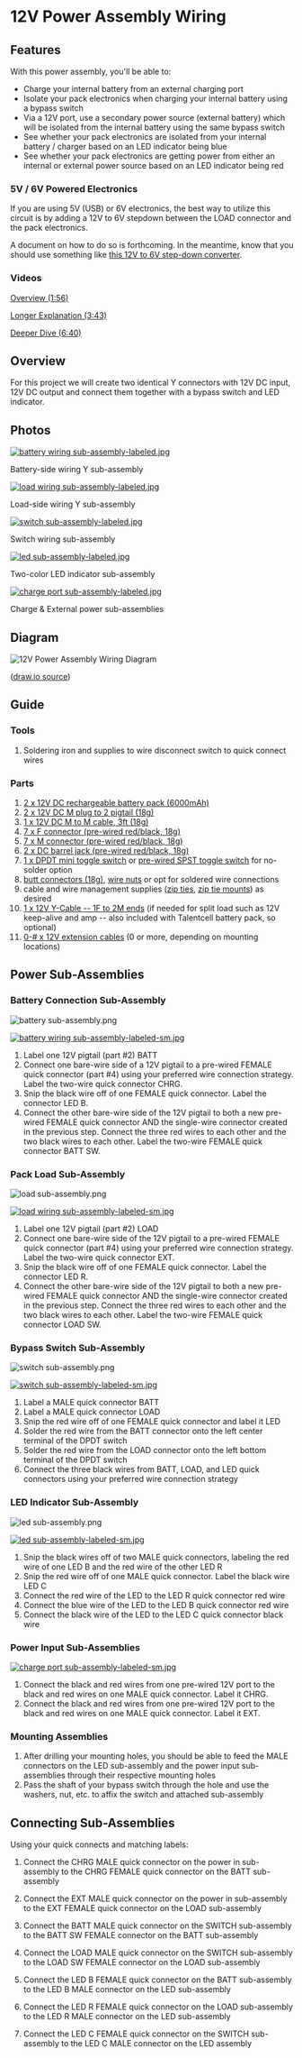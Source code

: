 # 12V Power Assembly Wiring

## Features

With this power assembly, you'll be able to:

- Charge your internal battery from an external charging port
- Isolate your pack electronics when charging your internal battery using a bypass switch
- Via a 12V port, use a secondary power source (external battery) which will be isolated from the 
  internal battery using the same bypass switch
- See whether your pack electronics are isolated from your internal battery / charger based on
  an LED indicator being blue
- See whether your pack electronics are getting power from either an internal or external power
  source based on an LED indicator being red

### 5V / 6V Powered Electronics

If you are using 5V (USB) or 6V electronics, the best way to utilize this circuit is by adding a 
12V to 6V stepdown between the LOAD connector and the pack electronics.

A document on how to do so is forthcoming.  In the meantime, know that you should use something 
like [this 12V to 6V step-down converter](https://amz.run/9anl).

### Videos

[Overview (1:56)](https://youtu.be/uO9-Ru0Y7kw)

[Longer Explanation (3:43)](https://youtu.be/x2D-j18WvII)

[Deeper Dive (6:40)](https://youtu.be/GxCZtZ-E1Ig)

## Overview

For this project we will create two identical
Y connectors with 12V DC input, 12V DC output and
connect them together with a bypass switch and LED indicator.

## Photos

[![battery wiring sub-assembly-labeled.jpg](photos/battery%20wiring%20sub-assembly-labeled-sm.jpg)](photos/battery%20wiring%20sub-assembly-labeled.jpg)

Battery-side wiring Y sub-assembly

[![load wiring sub-assembly-labeled.jpg](photos/load%20wiring%20sub-assembly-labeled-sm.jpg)](photos/load%20wiring%20sub-assembly-labeled.jpg)

Load-side wiring Y sub-assembly

[![switch sub-assembly-labeled.jpg](photos/switch%20sub-assembly-labeled-sm.jpg)](photos/switch%20sub-assembly-labeled.jpg)

Switch wiring sub-assembly

[![led sub-assembly-labeled.jpg](photos/led%20sub-assembly-labeled-sm.jpg)](photos/led%20sub-assembly-labeled.jpg)

Two-color LED indicator sub-assembly

[![charge port sub-assembly-labeled.jpg](photos/charge%20port%20sub-assembly-labeled-sm.jpg)](photos/charge%20port%20sub-assembly-labeled.jpg)

Charge & External power sub-assemblies

## Diagram

![12V Power Assembly Wiring Diagram](12V%20Power%20Assembly.png)

([draw.io source](12V%20Power%20Assembly%20-%20With&20Indicator.drawio))

## Guide

### Tools

1. Soldering iron and supplies to wire disconnect switch to quick connect wires

### Parts

1. [2 x 12V DC rechargeable battery pack (6000mAh)](https://amzn.to/4dzqkdP)
2. [2 x 12V DC M plug to 2 pigtail (18g)](https://amzn.to/4fVek8b)
3. [1 x 12V DC M to M cable, 3ft (18g)](https://amzn.to/4dRkZit)
4. [7 x F connector (pre-wired red/black, 18g)](https://amzn.to/4e0jmyx)
5. [7 x M connector (pre-wired red/black, 18g)](https://amzn.to/4e0jmyx)
6. [2 x DC barrel jack (pre-wired red/black, 18g)](https://amzn.to/4dRy4ri)
7. [1 x DPDT mini toggle switch](https://amzn.to/471Q0gT) 
   or [pre-wired SPST toggle switch](https://amzn.to/3Zr1RU2) for no-solder option
8. [butt connectors (18g)](https://amzn.to/4cEEYiH), [wire nuts](https://amz.run/9Xn1) or opt 
   for soldered wire connections
9. cable and wire management supplies ([zip ties](https://amz.run/9Xnz), 
   [zip tie mounts](https://amz.run/9XnW)) as desired
10. [1 x 12V Y-Cable -- 1F to 2M ends](https://amzn.to/3MgKJsl) (if needed for split load such
    as 12V keep-alive and amp -- also included with Talentcell battery pack, so optional)
11. [0-# x 12V extension cables](https://amzn.to/3MjNKYL) (0 or more, depending on mounting 
   locations)

## Power Sub-Assemblies

### Battery Connection Sub-Assembly

![battery sub-assembly.png](battery%20sub-assembly.png)

[![battery wiring sub-assembly-labeled-sm.jpg](photos/battery%20wiring%20sub-assembly-labeled-sm.jpg)](photos/battery%20wiring%20sub-assembly-labeled.jpg)

1. Label one 12V pigtail (part #2) BATT
2. Connect one bare-wire side of a 12V pigtail to a pre-wired FEMALE quick connector 
   (part #4)
   using your preferred wire connection strategy.  Label the two-wire quick connector CHRG.
3. Snip the black wire off of one FEMALE quick connector.  Label the connector LED B.
4. Connect the other bare-wire side of the 12V pigtail to both a new pre-wired FEMALE quick 
   connector AND the single-wire connector created in the previous step.  Connect the three red wires to 
   each other and the two black wires to each other.  Label the two-wire FEMALE quick connector BATT SW.

### Pack Load Sub-Assembly

![load sub-assembly.png](load%20sub-assembly.png)

[![load wiring sub-assembly-labeled-sm.jpg](photos/load%20wiring%20sub-assembly-labeled-sm.jpg)](photos/load%20wiring%20sub-assembly-labeled.jpg)

1. Label one 12V pigtail (part #2) LOAD
2. Connect one bare-wire side of the 12V pigtail to a pre-wired FEMALE quick connector
   (part #4)
   using your preferred wire connection strategy.  Label the two-wire quick connector EXT.
3. Snip the black wire off of one FEMALE quick connector.  Label the connector LED R.
4. Connect the other bare-wire side of the 12V pigtail to both a new pre-wired FEMALE quick
   connector AND the single-wire connector created in the previous step.  Connect the three red wires to
   each other and the two black wires to each other.  Label the two-wire FEMALE quick connector 
   LOAD SW.

### Bypass Switch Sub-Assembly

![switch sub-assembly.png](switch%20sub-assembly.png)

[![switch sub-assembly-labeled-sm.jpg](photos/switch%20sub-assembly-labeled-sm.jpg)](photos/switch%20sub-assembly-labeled.jpg)

1. Label a MALE quick connector BATT
2. Label a MALE quick connector LOAD
3. Snip the red wire off of one FEMALE quick connector and label it LED
4. Solder the red wire from the BATT connector onto the left center terminal of the DPDT switch
5. Solder the red wire from the LOAD connector onto the left bottom terminal of the DPDT switch
6. Connect the three black wires from BATT, LOAD, and LED quick connectors using your preferred 
   wire connection strategy

### LED Indicator Sub-Assembly

![led sub-assembly.png](led%20sub-assembly.png)

[![led sub-assembly-labeled-sm.jpg](photos/led%20sub-assembly-labeled-sm.jpg)](photos/led%20sub-assembly-labeled.jpg)

1. Snip the black wires off of two MALE quick connectors, labeling the red wire of one LED B and 
   the red wire of the other LED R
2. Snip the red wire off of one MALE quick connector.  Label the black wire LED C
3. Connect the red wire of the LED to the LED R quick connector red wire
4. Connect the blue wire of the LED to the LED B quick connector red wire
5. Connect the black wire of the LED to the LED C quick connector black wire


### Power Input Sub-Assemblies

[![charge port sub-assembly-labeled-sm.jpg](photos/charge%20port%20sub-assembly-labeled-sm.jpg)
](photos/charge%20port%20sub-assembly-labeled.jpg)

1. Connect the black and red wires from one pre-wired 12V port to the black and red wires on one 
   MALE quick connector.  Label it CHRG.
2. Connect the black and red wires from one pre-wired 12V port to the black and red wires on one
   MALE quick connector.  Label it EXT.

### Mounting Assemblies

1. After drilling your mounting holes, you should be able to feed the MALE connectors on the LED 
sub-assembly and the power input sub-assemblies through their respective mounting holes
2. Pass the shaft of your bypass switch through the hole and use the 
washers, nut, etc. to affix the switch and attached sub-assembly

## Connecting Sub-Assemblies

Using your quick connects and matching labels:

1. Connect the CHRG MALE quick connector on the power in sub-assembly to the CHRG FEMALE quick 
   connector on the BATT sub-assembly
2. Connect the EXT MALE quick connector on the power in sub-assembly to the EXT FEMALE quick 
   connector on the LOAD sub-assembly


1. Connect the BATT MALE quick connector on the SWITCH sub-assembly to the BATT SW FEMALE 
   connector on the BATT sub-assembly
2. Connect the LOAD MALE quick connector on the SWITCH sub-assembly to the LOAD SW FEMALE 
   connector on the LOAD sub-assembly


1. Connect the LED B FEMALE quick connector on the BATT sub-assembly to the LED B MALE connector 
   on the LED sub-assembly
2. Connect the LED R FEMALE quick connector on the LOAD sub-assembly to the LED R MALE connector 
   on the LED sub-assembly
3. Connect the LED C FEMALE quick connector on the SWITCH sub-assembly to the LED C MALE 
   connector on the LED assembly
